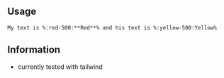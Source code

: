 ## Usage

```md
My text is %:red-500:**Red**% and his text is %:yellow-500:Yellow%
```

## Information

- currently tested with tailwind
